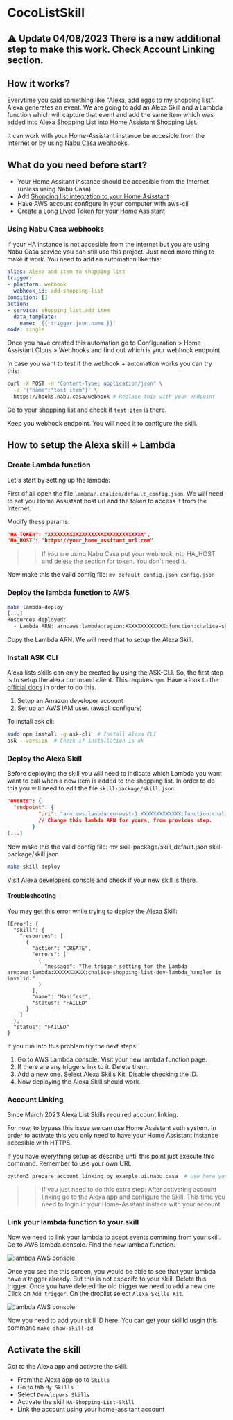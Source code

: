 # CocoListSkill

## :warning: Update 04/08/2023 There is a new additional step to make this work. Check Account Linking section.


## How it works?

Everytime you said something like "Alexa, add eggs to my shopping list". Alexa generates an event. We are going to add an Alexa Skill and a Lambda function which will capture that event and add the same item which was added into Alexa Shopping List into Home Assistant Shopping List.

It can work with your Home-Assistant instance be accesible from the Internet or by using [Nabu Casa webhooks](https://www.nabucasa.com/config/webhooks/).

## What do you need before start?

- Your Home Assitant instance should be accesible from the Internet (unless using Nabu Casa)
- Add [Shopping list integration to your Home Asisstant](https://www.home-assistant.io/integrations/shopping_list/)
- Have AWS account configure in your computer with aws-cli
- [Create a Long Lived Token for your Home Assistant](https://developers.home-assistant.io/docs/auth_api/#long-lived-access-token)

### Using Nabu Casa webhooks

If your HA instance is not accesible from the internet but you are using Nabu Casa service you can still use this project. Just need more thing to make it work. You need to add an automation like this:

```yaml
alias: Alexa add item to shopping list
trigger:
- platform: webhook
  webhook_id: add-shopping-list
condition: []
action:
- service: shopping_list.add_item
  data_template:
    name: '{{ trigger.json.name }}'
mode: single
```

Once you have created this automation go to Configuration > Home Assistant Clous > Webhooks and find out which is your webhook endpoint

In case you want to test if the webhook + automation works you can try this:

```bash
curl -X POST -H "Content-Type: application/json" \
  -d '{"name":"test item"}' \
  https://hooks.nabu.casa/webhook # Replace this with your endpoint
```

Go to your shopping list and check if `test item` is there.

Keep you webhook endpoint. You will need it to configure the skill.

## How to setup the Alexa skill + Lambda

### Create Lambda function

Let's start by setting up the lambda:

First of all open the file `lambda/.chalice/default_config.json`. We will need to set you Home Assistant host url and the token to access it from the Internet.

Modify these params:

```json
"HA_TOKEN": "XXXXXXXXXXXXXXXXXXXXXXXXXXXXXXX",
"HA_HOST": "https://your_home_assitant_url.com"
```

>> If you are using Nabu Casa put your webhook into HA_HOST and delete the section for token. You don't need it.

Now make this the valid config file: `mv default_config.json config.json`

### Deploy the lambda function to AWS

```bash
make lambda-deploy
[...]
Resources deployed:
  - Lambda ARN: arn:aws:lambda:region:XXXXXXXXXXXXX:function:chalice-shopping-list-dev-lambda_handler
```

Copy the Lambda ARN. We will need that to setup the Alexa Skill.

### Install ASK CLI

Alexa lists skills can only be created by using the ASK-CLI. So, the first step is to setup the alexa command client. This requires `npm`. Have a look to the [official docs](https://developer.amazon.com/en-US/docs/alexa/smapi/quick-start-alexa-skills-kit-command-line-interface.html) in order to do this.

1. Setup an Amazon developer account
2. Set up an AWS IAM user. (awscli configure)

To install ask cli:

```bash
sudo npm install -g ask-cli  # Install Alexa CLI
ask --version  # Check if installation is ok
```

### Deploy the Alexa Skill

Before deploying the skill you will need to indicate which Lambda you want want to call when a new item is added to the shopping list. In order to do this you will need to edit the file `skill-package/skill.json`:

```json
"events": {
  "endpoint": {
          "uri": "arn:aws:lambda:eu-west-1:XXXXXXXXXXXXX:function:chalice-shopping-list-dev-lambda_handler"  
          // Change this lambda ARN for yours, from previous step. 
        }
[...]
```

Now make this the valid config file: mv skill-package/skill_default.json skill-package/skill.json

```bash
make skill-deploy
```

Visit [Alexa developers console](https://developer.amazon.com) and check if your new skill is there.

#### Troubleshooting

You may get this error while trying to deploy the Alexa Skill:

```
[Error]: {
  "skill": {
    "resources": [
      {
        "action": "CREATE",
        "errors": [
          {
            "message": "The trigger setting for the Lambda arn:aws:lambda:XXXXXXXXXX:chalice-shopping-list-dev-lambda_handler is invalid."
          }
        ],
        "name": "Manifest",
        "status": "FAILED"
      }
    ]
  },
  "status": "FAILED"
}
```

If you run into this problem try the next steps:

1. Go to AWS Lambda console. Visit your new lambda function page.
2. If there are any triggers link to it. Delete them.
3. Add a new one. Select Alexa Skills Kit. Disable checking the ID.
4. Now deploying the Alexa Skill should work.

### Account Linking

Since March 2023 Alexa List Skills required account linking.

For now, to bypass this issue we can use Home Assistant auth system. In order to activate this you only need to have your Home Assistant instance accesible with HTTPS.

If you have everything setup as describe until this point just execute this command. Remember to use your own URL.

```bash
python3 prepare_account_linking.py example.ui.nabu.casa  # Use here your HA URL
```

>> If you just need to do this extra step: After activating account linking go to the Alexa app and configure the Skill. This time you need to login in your Home-Assitant instace with your account.

### Link your lambda function to your skill

Now we need to link your lambda to acept events comming from your skill. Go to AWS lambda console. Find the new lambda function.

![lambda AWS console](images/lambda_console_warning.png)

Once you see the this screen, you would be able to see that your lambda have a trigger already. But this is not especifc to your skill. Delete this trigger. Once you have deleted the old trigger we need to add a new one. Click on `Add trigger`. On the droplist select `Alexa Skills Kit`.

![lambda AWS console](images/add_new_trigger.png)

Now you need to add your skill ID here. You can get your skillId usgin this command `make show-skill-id`

## Activate the skill

Got to the Alexa app and activate the skill.

- From the Alexa app go to `Skills`
- Go to tab `My Skills`
- Select `Developers Skills`
- Activate the skill `HA-Shopping-List-Skill`
- Link the account using your home-assitant account
